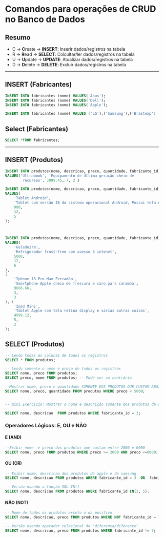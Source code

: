 # Comandos para operações de CRUD no Banco de Dados

## Resumo 

- C -> **C**reate -> **INSERT**: Inserir dados/registros na tabela
- R -> **R**ead   -> **SELECT**: Colcultar/ler dados/registros na tabela
- U -> **U**pdate -> **UPDATE**: Atualizar dados/registros na tabela
- D -> **D**elete -> **DELETE**: Excluir dados/registros na tabela 

---

## INSERT (Fabricantes)

```sql
INSERT INTO fabricantes (nome) VALUES('Asus');
INSERT INTO fabricantes (nome) VALUES('Dell');
INSERT INTO fabricantes (nome) VALUES('Apple');

INSERT INTO fabricantes (nome) VALUES ('LG'),('Samsung'),('Brastemp')
```

## Select (Fabricantes)

```sql
SELECT *FROM fabricantes;
```

---

## INSERT (Produtos)

```sql
INSERT INTO produtos(nome, descricao, preco, quantidade, fabricante_id)
VALUES('Ultrabook', 'Equipamento de Última geração cheio de 
        recursos', 3999.45, 7, 2 )

INSERT INTO produtos(nome, descricao, preco, quantidade, fabricante_id)
VALUES(
    'Tablet Android',
    'Tablet com versão 16 do sistema operacional Android, Possui tela de 10 polegadas e armazenamento de 128 GB.',
    900, 
    12, 
    5
);



INSERT INTO produtos(nome, descricao, preco, quantidade, fabricante_id)
VALUES(
    'Geladeira',
    'Refrigerador frost-free com acesso à intenet',
    5000,
    12,
    6
), 
(
    'Iphone 18 Pro Max Ferradão',
    'Smartphone Apple cheio de frescura e caro para caramba',
    9666.66,
    3,
    3
), (
    'Ipad Mini',
    'Tablet Apple com tela retina display e varias outras coisas',
    4999.12,
    5,
    3
);
```


## SELECT (Produtos)

```sql
-- Lendo todas as colunas de todos os registros 
SELECT * FROM produtos;

-- Lendo somente o nome e preço de todos os registros
SELECT nome, preco FROM produtos; 
SELECT preco, nome FROM produtos; -- Pode ser ao contrário

--Mostrar nome, preco e quantidade SOMENTE DOS PRODUTOS QUE CUSTAM ABAIXO DE 5000
SELECT nome, preco, quantidade FROM produtos WHERE preco < 5000;


-- mini Exercicío: Mostrar o nome e descrição somente dos produtos da apple

SELECT nome, descricao  FROM produtos WHERE fabricante_id = 3;
```

### Operadores Lógicos: E, OU e NÃO 

#### E (AND)

```sql
--Exibir nome  e preco dos produtos que custam entre 2000 e 6000
SELECT nome, preco FROM produtos WHERE preco >= 2000 AND preco <=6000;
```

#### OU (OR)

```sql
-- Exibir nome, descricao dos produtos da apple e da samsung
SELECT nome, descricao FROM produtos WHERE fabricante_id = 3  OR  fabricante_id = 5;

-- Versão usando a função SQL IN()
SELECT nome, descricao FROM produtos WHERE fabricante_id IN(3, 5);
```

#### NÃO (NOT)

```sql
-- Nome de todos os produtos exceto o da positivo
SELECT nome, descricao, preco FROM produtos WHERE NOT fabricante_id = 7;

-- Versão usando operador relacional de "diferença/diferente"
SELECT nome, descricao, preco FROM produtos WHERE fabricante_id != 7;
```


